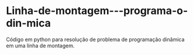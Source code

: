 # Linha-de-montagem---programa-o-din-mica
Código em python para resolução de problema de programação dinâmica em uma linha de montagem.
